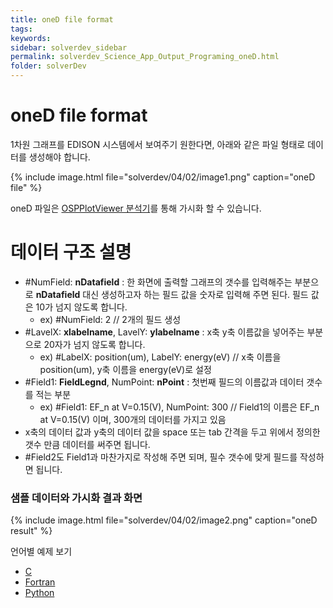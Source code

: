 ```yaml
---
title: oneD file format
tags: 
keywords:
sidebar: solverdev_sidebar
permalink: solverdev_Science_App_Output_Programing_oneD.html
folder: solverDev
---
```

# oneD file format

1차원 그래프를 EDISON 시스템에서 보여주기 원한다면, 아래와 같은 파일 형태로 데이터를 생성해야 합니다.

{% include image.html file="solverdev/04/02/image1.png" caption="oneD file" %}

oneD 파일은 [OSPPlotViewer 분석기]()를 통해 가시화 할 수 있습니다.

# 데이터 구조 설명
 - #NumField: **nDatafield** : 한 화면에 출력할 그래프의 갯수를 입력해주는 부분으로  **nDatafield** 대신 생성하고자 하는 필드 값을 숫자로 입력해 주면 된다. 필드 값은 10가 넘지 않도록 합니다.
   - ex) #NumField: 2   // 2개의 필드 생성
 - #LavelX: **xlabelname**, LavelY: **ylabelname** : x축 y축 이름값을 넣어주는 부분으로 20자가 넘지 않도록 합니다.
   -  ex) #LabelX: position(um), LabelY: energy(eV) // x축 이름을 position(um), y축 이름을 energy(eV)로 설정
 - #Field1: **FieldLegnd**, NumPoint: **nPoint** : 첫번째 필드의 이름값과 데이터 갯수를 적는 부분
   - ex) #Field1: EF_n at V=0.15(V), NumPoint: 300 // Field1의 이름은 EF_n at V=0.15(V) 이며, 300개의 데이터를 가지고 있음
 - x축의 데이터 값과 y축의 데이터 값을 space 또는 tab 간격을 두고 위에서 정의한 갯수 만큼 데이터를 써주면 됩니다.
 - #Field2도 Field1과 마찬가지로 작성해 주면 되며, 필수 갯수에 맞게 필드를 작성하면 됩니다.

### 샘플 데이터와 가시화 결과 화면

{% include image.html file="solverdev/04/02/image2.png" caption="oneD result" %}


언어별 예제 보기

 - [C](../03_C/05_oneD.md)
 - [Fortran](../04_Fortran/05_oneD.md)
 - [Python](../05_Python/05_oneD.md)

